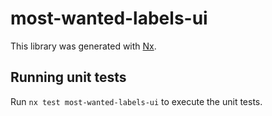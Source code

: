 # most-wanted-labels-ui

This library was generated with [Nx](https://nx.dev).

## Running unit tests

Run `nx test most-wanted-labels-ui` to execute the unit tests.
